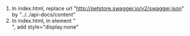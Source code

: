 1. In index.html, replace url "http://petstore.swagger.io/v2/swagger.json" by "../../api-docs/content"
2. In index.html, in element "<form id='api_selector'>", add style="display:none"